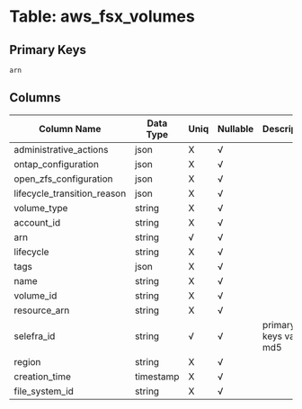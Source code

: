 # Table: aws_fsx_volumes

## Primary Keys 

```
arn
```


## Columns 

|  Column Name   |  Data Type  | Uniq | Nullable | Description | 
|  ----  | ----  | ----  | ----  | ---- | 
| administrative_actions | json | X | √ |  | 
| ontap_configuration | json | X | √ |  | 
| open_zfs_configuration | json | X | √ |  | 
| lifecycle_transition_reason | json | X | √ |  | 
| volume_type | string | X | √ |  | 
| account_id | string | X | √ |  | 
| arn | string | √ | √ |  | 
| lifecycle | string | X | √ |  | 
| tags | json | X | √ |  | 
| name | string | X | √ |  | 
| volume_id | string | X | √ |  | 
| resource_arn | string | X | √ |  | 
| selefra_id | string | √ | √ | primary keys value md5 | 
| region | string | X | √ |  | 
| creation_time | timestamp | X | √ |  | 
| file_system_id | string | X | √ |  | 


